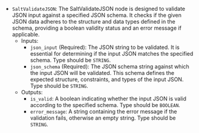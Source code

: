 - `SaltValidateJSON`: The SaltValidateJSON node is designed to validate JSON input against a specified JSON schema. It checks if the given JSON data adheres to the structure and data types defined in the schema, providing a boolean validity status and an error message if applicable.
    - Inputs:
        - `json_input` (Required): The JSON string to be validated. It is essential for determining if the input JSON matches the specified schema. Type should be `STRING`.
        - `json_schema` (Required): The JSON schema string against which the input JSON will be validated. This schema defines the expected structure, constraints, and types of the input JSON. Type should be `STRING`.
    - Outputs:
        - `is_valid`: A boolean indicating whether the input JSON is valid according to the specified schema. Type should be `BOOLEAN`.
        - `error_message`: A string containing the error message if the validation fails, otherwise an empty string. Type should be `STRING`.
